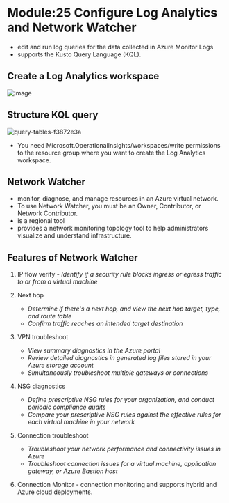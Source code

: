 # Module:25 Configure Log Analytics and Network Watcher

- edit and run log queries for the data collected in Azure Monitor Logs
- supports the Kusto Query Language (KQL).

## Create a Log Analytics workspace

![image](https://github.com/anuja2015/AZ-104/assets/16287330/1c5fd4e8-0ed4-4030-b1ce-b7d6329d243a)

## Structure KQL query


![query-tables-f3872e3a](https://github.com/anuja2015/AZ-104/assets/16287330/e77503d4-e78d-4324-bca7-5fdb71c607af)


- You need Microsoft.OperationalInsights/workspaces/write permissions to the resource group where you want to create the Log Analytics workspace.


## Network Watcher

- monitor, diagnose, and manage resources in an Azure virtual network.
- To use Network Watcher, you must be an Owner, Contributor, or Network Contributor.
- is a regional tool
- provides a network monitoring topology tool to help administrators visualize and understand infrastructure.

## Features of Network Watcher

1. IP flow verify  - _Identify if a security rule blocks ingress or egress traffic to or from a virtual machine_
   
2.  Next hop
      - _Determine if there's a next hop, and view the next hop target, type, and route table_
      - _Confirm traffic reaches an intended target destination_
        
3. VPN troubleshoot
   - _View summary diagnostics in the Azure portal_
   - _Review detailed diagnostics in generated log files stored in your Azure storage account_
   - _Simultaneously troubleshoot multiple gateways or connections_
     
4. NSG diagnostics
   - _Define prescriptive NSG rules for your organization, and conduct periodic compliance audits_
   - _Compare your prescriptive NSG rules against the effective rules for each virtual machine in your network_
     
5. Connection troubleshoot
   - _Troubleshoot your network performance and connectivity issues in Azure_
   - _Troubleshoot connection issues for a virtual machine, application gateway, or Azure Bastion host_
     
6. Connection Monitor - connection monitoring and supports hybrid and Azure cloud deployments. 

